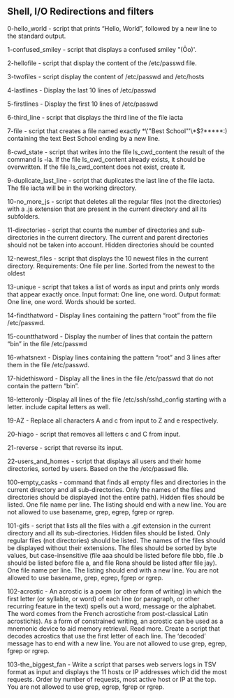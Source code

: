 ## Shell, I/O Redirections and filters

0-hello_world - script that prints “Hello, World”, followed by a new line to the standard output.

1-confused_smiley - script that displays a confused smiley "(Ôo)'.

2-hellofile - script that display the content of the /etc/passwd file.

3-twofiles - script display the content of /etc/passwd and /etc/hosts

4-lastlines - Display the last 10 lines of /etc/passwd

5-firstlines - Display the first 10 lines of /etc/passwd

6-third_line - script that displays the third line of the file iacta

7-file - script that creates a file named exactly \*\\'"Best School"\'\\*$\?\*\*\*\*\*:) containing the text Best School ending by a new line.

8-cwd_state - script that writes into the file ls_cwd_content the result of the command ls -la. If the file ls_cwd_content already exists, it should be overwritten. If the file ls_cwd_content does not exist, create it.

9-duplicate_last_line - script that duplicates the last line of the file iacta. The file iacta will be in the working directory.

10-no_more_js - script that deletes all the regular files (not the directories) with a .js extension that are present in the current directory and all its subfolders.

11-directories - script that counts the number of directories and sub-directories in the current directory. The current and parent directories should not be taken into account. Hidden directories should be counted

12-newest_files - script that displays the 10 newest files in the current directory. Requirements: One file per line. Sorted from the newest to the oldest

13-unique - script that takes a list of words as input and prints only words that appear exactly once. Input format: One line, one word. Output format: One line, one word. Words should be sorted.

14-findthatword - Display lines containing the pattern “root” from the file /etc/passwd.

15-countthatword - Display the number of lines that contain the pattern “bin” in the file /etc/passwd

16-whatsnext - Display lines containing the pattern “root” and 3 lines after them in the file /etc/passwd.

17-hidethisword - Display all the lines in the file /etc/passwd that do not contain the pattern “bin”.

18-letteronly -Display all lines of the file /etc/ssh/sshd_config starting with a letter. include capital letters as well.

19-AZ - Replace all characters A and c from input to Z and e respectively.

20-hiago - script that removes all letters c and C from input.

21-reverse - script that reverse its input.

22-users_and_homes - script that displays all users and their home directories, sorted by users. Based on the the /etc/passwd file.

100-empty_casks - command that finds all empty files and directories in the current directory and all sub-directories. Only the names of the files and directories should be displayed (not the entire path). Hidden files should be listed. One file name per line. The listing should end with a new line. You are not allowed to use basename, grep, egrep, fgrep or rgrep.

101-gifs - script that lists all the files with a .gif extension in the current directory and all its sub-directories. Hidden files should be listed. Only regular files (not directories) should be listed. The names of the files should be displayed without their extensions. The files should be sorted by byte values, but case-insensitive (file aaa should be listed before file bbb, file .b should be listed before file a, and file Rona should be listed after file jay). One file name per line. The listing should end with a new line. You are not allowed to use basename, grep, egrep, fgrep or rgrep.

102-acrostic - An acrostic is a poem (or other form of writing) in which the first letter (or syllable, or word) of each line (or paragraph, or other recurring feature in the text) spells out a word, message or the alphabet. The word comes from the French acrostiche from post-classical Latin acrostichis). As a form of constrained writing, an acrostic can be used as a mnemonic device to aid memory retrieval. Read more. Create a script that decodes acrostics that use the first letter of each line. The ‘decoded’ message has to end with a new line. You are not allowed to use grep, egrep, fgrep or rgrep.

103-the_biggest_fan - Write a script that parses web servers logs in TSV format as input and displays the 11 hosts or IP addresses which did the most requests. Order by number of requests, most active host or IP at the top. You are not allowed to use grep, egrep, fgrep or rgrep.
